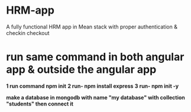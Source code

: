 # HRM-app
A fully functional HRM app in Mean stack with proper authentication &amp; checkin checkout

# run same command in both angular app & outside the angular app
**1 run command npm init**
**2 run- npm install express**
**3 run- npm init -y**

**make a database in mongodb with name "my database" with collection "students" then connect it**
